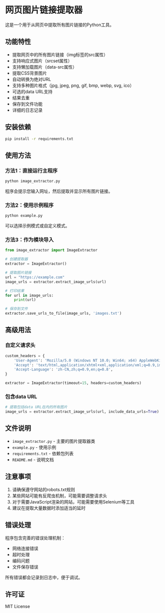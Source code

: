 # 网页图片链接提取器

这是一个用于从网页中提取所有图片链接的Python工具。

## 功能特性

- 提取网页中的所有图片链接（img标签的src属性）
- 支持响应式图片（srcset属性）
- 支持懒加载图片（data-src属性）
- 提取CSS背景图片
- 自动转换为绝对URL
- 支持多种图片格式（jpg, jpeg, png, gif, bmp, webp, svg, ico）
- 可选的data URL支持
- 结果去重
- 保存到文件功能
- 详细的日志记录

## 安装依赖

```bash
pip install -r requirements.txt
```

## 使用方法

### 方法1：直接运行主程序

```bash
python image_extractor.py
```

程序会提示您输入网址，然后提取并显示所有图片链接。

### 方法2：使用示例程序

```bash
python example.py
```

可以选择示例模式或自定义模式。

### 方法3：作为模块导入

```python
from image_extractor import ImageExtractor

# 创建提取器
extractor = ImageExtractor()

# 提取图片链接
url = "https://example.com"
image_urls = extractor.extract_image_urls(url)

# 打印结果
for url in image_urls:
    print(url)

# 保存到文件
extractor.save_urls_to_file(image_urls, 'images.txt')
```

## 高级用法

### 自定义请求头

```python
custom_headers = {
    'User-Agent': 'Mozilla/5.0 (Windows NT 10.0; Win64; x64) AppleWebKit/537.36',
    'Accept': 'text/html,application/xhtml+xml,application/xml;q=0.9,image/webp,*/*;q=0.8',
    'Accept-Language': 'zh-CN,zh;q=0.9,en;q=0.8',
}

extractor = ImageExtractor(timeout=15, headers=custom_headers)
```

### 包含data URL

```python
# 提取包括data URL在内的所有图片
image_urls = extractor.extract_image_urls(url, include_data_urls=True)
```

## 文件说明

- `image_extractor.py` - 主要的图片提取器类
- `example.py` - 使用示例
- `requirements.txt` - 依赖包列表
- `README.md` - 说明文档

## 注意事项

1. 请确保遵守网站的robots.txt规则
2. 某些网站可能有反爬虫机制，可能需要调整请求头
3. 对于需要JavaScript渲染的网站，可能需要使用Selenium等工具
4. 建议在提取大量数据时添加适当的延时

## 错误处理

程序包含完善的错误处理机制：
- 网络连接错误
- 超时处理
- 编码问题
- 文件保存错误

所有错误都会记录到日志中，便于调试。

## 许可证

MIT License 